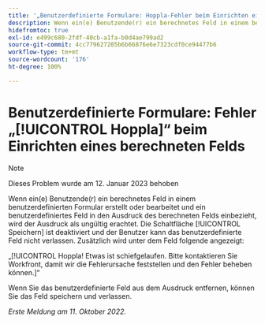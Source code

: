 ```yaml
---
title: '„Benutzerdefinierte Formulare: Hoppla-Fehler beim Einrichten eines berechneten Felds“'
description: Wenn ein(e) Benutzende(r) ein berechnetes Feld in einem benutzerdefinierten Formular erstellt oder bearbeitet und ein benutzerdefiniertes Feld in den Ausdruck des berechneten Felds einbezieht, wird der Ausdruck als ungültig erachtet. Die Schaltfläche „Speichern“ ist deaktiviert, und die Benutzenden können das benutzerdefinierte Feld nicht verlassen. Zusätzlich wird unter dem Feld eine Hoppla-Fehlermeldung angezeigt.
hidefromtoc: true
exl-id: e499c680-2fdf-40cb-a1fa-b0d4ae799ad2
source-git-commit: 4cc779627205b6b66876e6e7323cdf0ce94477b6
workflow-type: tm+mt
source-wordcount: '176'
ht-degree: 100%

---
```


# Benutzerdefinierte Formulare: Fehler „[!UICONTROL Hoppla]“ beim Einrichten eines berechneten Felds

<!--Do not delete without approval from Alex Beach-->

>[!NOTE]
>
>Dieses Problem wurde am 12. Januar 2023 behoben

Wenn ein(e) Benutzende(r) ein berechnetes Feld in einem benutzerdefinierten Formular erstellt oder bearbeitet und ein benutzerdefiniertes Feld in den Ausdruck des berechneten Felds einbezieht, wird der Ausdruck als ungültig erachtet. Die Schaltfläche [!UICONTROL Speichern] ist deaktiviert und der Benutzer kann das benutzerdefinierte Feld nicht verlassen. Zusätzlich wird unter dem Feld folgende angezeigt:

„[!UICONTROL Hoppla! Etwas ist schiefgelaufen. Bitte kontaktieren Sie Workfront, damit wir die Fehlerursache feststellen und den Fehler beheben können.]“

Wenn Sie das benutzerdefinierte Feld aus dem Ausdruck entfernen, können Sie das Feld speichern und verlassen.

_Erste Meldung am 11. Oktober 2022._